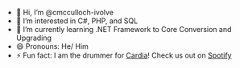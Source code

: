 - 👋 Hi, I’m @cmcculloch-ivolve
- 👀 I’m interested in C#, PHP, and SQL
- 🌱 I’m currently learning .NET Framework to Core Conversion and Upgrading
- 😄 Pronouns: He/ Him
- ⚡ Fun fact: I am the drummer for [Cardia](https://instagram.com/cardia.bne)! Check us out on [Spotify](https://open.spotify.com/artist/0lUgtR2tWuQakXsWsKOKAn)

<!---
cmcculloch-ivolve/cmcculloch-ivolve is a ✨ special ✨ repository because its `README.md` (this file) appears on your GitHub profile.
You can click the Preview link to take a look at your changes.
--->
